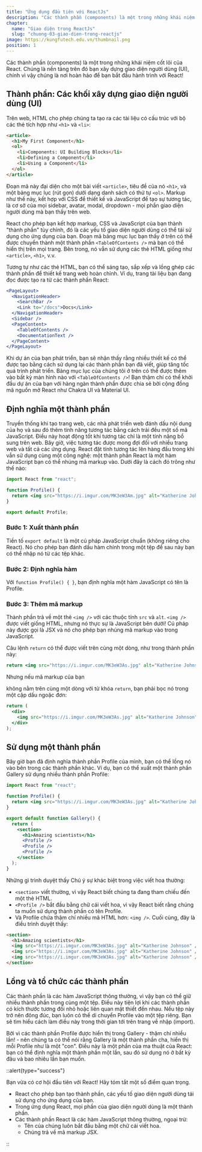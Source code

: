 ```yaml
---
title: "Ứng dụng đầu tiên với ReactJs"
description: "Các thành phần (components) là một trong những khái niệm cốt lõi của React. Chúng là nền tảng trên đó bạn xây dựng giao diện người dùng (UI), chính vì vậy chúng là nơi hoàn hảo để bạn bắt đầu hành trình với React!"
chapter:
  name: "Giao diện trong ReactJs"
  slug: "chuong-03-giao-dien-trong-reactjs"
image: https://kungfutech.edu.vn/thumbnail.png
position: 1
---
```


Các thành phần (components) là một trong những khái niệm cốt lõi của React. Chúng là nền tảng trên đó bạn xây dựng giao diện người dùng (UI), chính vì vậy chúng là nơi hoàn hảo để bạn bắt đầu hành trình với React!

## Thành phần: Các khối xây dựng giao diện người dùng (UI)

Trên web, HTML cho phép chúng ta tạo ra các tài liệu có cấu trúc với bộ các thẻ tích hợp như `<h1>` và `<li>`:

```html
<article>
  <h1>My First Component</h1>
  <ol>
    <li>Components: UI Building Blocks</li>
    <li>Defining a Component</li>
    <li>Using a Component</li>
  </ol>
</article>
```

Đoạn mã này đại diện cho một bài viết `<article>`, tiêu đề của nó `<h1>`, và một bảng mục lục (rút gọn) dưới dạng danh sách có thứ tự `<ol>`. Markup như thế này, kết hợp với CSS để thiết kế và JavaScript để tạo sự tương tác, là cơ sở của mọi sidebar, avatar, modal, dropdown - mọi phần giao diện người dùng mà bạn thấy trên web.

React cho phép bạn kết hợp markup, CSS và JavaScript của bạn thành "thành phần" tùy chỉnh, đó là các yếu tố giao diện người dùng có thể tái sử dụng cho ứng dụng của bạn. Đoạn mã bảng mục lục bạn thấy ở trên có thể được chuyển thành một thành phần `<TableOfContents />` mà bạn có thể hiển thị trên mọi trang. Bên trong, nó vẫn sử dụng các thẻ HTML giống như `<article>`, `<h1>`, v.v.

Tương tự như các thẻ HTML, bạn có thể sáng tạo, sắp xếp và lồng ghép các thành phần để thiết kế trang web hoàn chỉnh. Ví dụ, trang tài liệu bạn đang đọc được tạo ra từ các thành phần React:

```jsx
<PageLayout>
  <NavigationHeader>
    <SearchBar />
    <Link to="/docs">Docs</Link>
  </NavigationHeader>
  <Sidebar />
  <PageContent>
    <TableOfContents />
    <DocumentationText />
  </PageContent>
</PageLayout>
```

Khi dự án của bạn phát triển, bạn sẽ nhận thấy rằng nhiều thiết kế có thể được tạo bằng cách sử dụng lại các thành phần bạn đã viết, giúp tăng tốc quá trình phát triển. Bảng mục lục của chúng tôi ở trên có thể được thêm vào bất kỳ màn hình nào với `<TableOfContents />`! Bạn thậm chí có thể khởi đầu dự án của bạn với hàng ngàn thành phần được chia sẻ bởi cộng đồng mã nguồn mở React như Chakra UI và Material UI.

## Định nghĩa một thành phần

Truyền thống khi tạo trang web, các nhà phát triển web đánh dấu nội dung của họ và sau đó thêm tính năng tương tác bằng cách trải đều một số mã JavaScript. Điều này hoạt động tốt khi tương tác chỉ là một tính năng bổ sung trên web. Bây giờ, việc tương tác được mong đợi đối với nhiều trang web và tất cả các ứng dụng. React đặt tính tương tác lên hàng đầu trong khi vẫn sử dụng cùng một công nghệ: một thành phần React là một hàm JavaScript bạn có thể nhúng mã markup vào. Dưới đây là cách đó trông như thế nào:

```jsx
import React from "react";

function Profile() {
  return <img src="https://i.imgur.com/MK3eW3Am.jpg" alt="Katherine Johnson" />;
}

export default Profile;
```

### Bước 1: Xuất thành phần

Tiền tố `export default` là một cú pháp JavaScript chuẩn (không riêng cho React). Nó cho phép bạn đánh dấu hàm chính trong một tệp để sau này bạn có thể nhập nó từ các tệp khác.

### Bước 2: Định nghĩa hàm

Với `function Profile() { }`, bạn định nghĩa một hàm JavaScript có tên là Profile.

### Bước 3: Thêm mã markup

Thành phần trả về một thẻ `<img />` với các thuộc tính `src` và `alt`. `<img />` được viết giống HTML, nhưng nó thực sự là JavaScript bên dưới! Cú pháp này được gọi là JSX và nó cho phép bạn nhúng mã markup vào trong JavaScript.

Câu lệnh `return` có thể được viết trên cùng một dòng, như trong thành phần này:

```jsx
return <img src="https://i.imgur.com/MK3eW3As.jpg" alt="Katherine Johnson" />;
```

Nhưng nếu mã markup của bạn

không nằm trên cùng một dòng với từ khóa `return`, bạn phải bọc nó trong một cặp dấu ngoặc đơn:

```jsx
return (
  <div>
    <img src="https://i.imgur.com/MK3eW3As.jpg" alt="Katherine Johnson" />
  </div>
);
```

## Sử dụng một thành phần

Bây giờ bạn đã định nghĩa thành phần Profile của mình, bạn có thể lồng nó vào bên trong các thành phần khác. Ví dụ, bạn có thể xuất một thành phần Gallery sử dụng nhiều thành phần Profile:

```jsx
import React from "react";

function Profile() {
  return <img src="https://i.imgur.com/MK3eW3As.jpg" alt="Katherine Johnson" />;
}

export default function Gallery() {
  return (
    <section>
      <h1>Amazing scientists</h1>
      <Profile />
      <Profile />
      <Profile />
    </section>
  );
}
```

Những gì trình duyệt thấy
Chú ý sự khác biệt trong việc viết hoa thường:

- `<section>` viết thường, vì vậy React biết chúng ta đang tham chiếu đến một thẻ HTML.
- `<Profile />` bắt đầu bằng chữ cái viết hoa, vì vậy React biết rằng chúng ta muốn sử dụng thành phần có tên Profile.
- Và Profile chứa thậm chí nhiều mã HTML hơn: `<img />`. Cuối cùng, đây là điều trình duyệt thấy:

```html
<section>
  <h1>Amazing scientists</h1>
  <img src="https://i.imgur.com/MK3eW3As.jpg" alt="Katherine Johnson" />
  <img src="https://i.imgur.com/MK3eW3As.jpg" alt="Katherine Johnson" />
  <img src="https://i.imgur.com/MK3eW3As.jpg" alt="Katherine Johnson" />
</section>
```

## Lồng và tổ chức các thành phần

Các thành phần là các hàm JavaScript thông thường, vì vậy bạn có thể giữ nhiều thành phần trong cùng một tệp. Điều này tiện lợi khi các thành phần có kích thước tương đối nhỏ hoặc liên quan mật thiết đến nhau. Nếu tệp này trở nên đông đúc, bạn luôn có thể di chuyển Profile vào một tệp riêng. Bạn sẽ tìm hiểu cách làm điều này trong thời gian tới trên trang về nhập (import).

Bởi vì các thành phần Profile được hiển thị trong Gallery - thậm chí nhiều lần! - nên chúng ta có thể nói rằng Gallery là một thành phần cha, hiển thị mỗi Profile như là một "con". Điều này là một phần của ma thuật của React: bạn có thể định nghĩa một thành phần một lần, sau đó sử dụng nó ở bất kỳ đâu và bao nhiêu lần bạn muốn.

::alert{type="success"}

Bạn vừa có cơ hội đầu tiên với React! Hãy tóm tắt một số điểm quan trọng.

- React cho phép bạn tạo thành phần, các yếu tố giao diện người dùng tái sử dụng cho ứng dụng của bạn.
- Trong ứng dụng React, mọi phần của giao diện người dùng là một thành phần.
- Các thành phần React là các hàm JavaScript thông thường, ngoại trừ:
  - Tên của chúng luôn bắt đầu bằng một chữ cái viết hoa.
  - Chúng trả về mã markup JSX.

::
